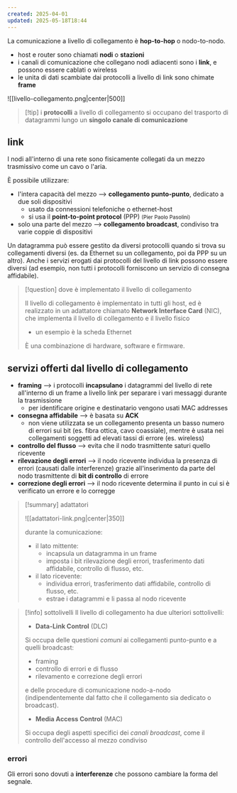 ```yaml
---
created: 2025-04-01
updated: 2025-05-18T18:44
---
```

La comunicazione a livello di collegamento è **hop-to-hop** o nodo-to-nodo.
- host e router sono chiamati **nodi** o **stazioni**
- i canali di comunicazione che collegano nodi adiacenti sono i **link**, e possono essere cablati o wireless
- le unita di dati scambiate dai protocolli a livello di link sono chimate **frame**

![[livello-collegamento.png|center|500]]

>[!tip] i **protocolli** a livello di collegamento si occupano del trasporto di datagrammi lungo un **singolo canale di comunicazione**

## link
I nodi all'interno di una rete sono fisicamente collegati da un mezzo trasmissivo come un cavo o l'aria.

È possibile utilizzare:
- l'intera capacità del mezzo ⟶ **collegamento punto-punto**, dedicato a due soli dispositivi
	- usato da connessioni telefoniche o ethernet-host
	- si usa il **point-to-point protocol** (PPP) <small>(Pier Paolo Pasolini)</small>
- solo una parte del mezzo ⟶ **collegamento broadcast**, condiviso tra varie coppie di dispositivi

Un datagramma può essere gestito da diversi protocolli quando si trova su collegamenti diversi (es. da Ethernet su un collegamento, poi da PPP su un altro). Anche i servizi erogati dai protocolli del livello di link possono essere diversi (ad esempio, non tutti i protocolli forniscono un servizio di consegna affidabile).

>[!question] dove è implementato il livello di collegamento
>
>Il livello di collegamento è implementato in tutti gli host, ed è realizzato in un adattatore chiamato **Network Interface Card** (NIC), che implementa il livello di collegamento e il livello fisico
>- un esempio è la scheda Ethernet
>
>È una combinazione di hardware, software e firmware.

## servizi offerti dal livello di collegamento
- **framing** ⟶ i protocolli **incapsulano** i datagrammi del livello di rete all'interno di un frame a livello link per separare i vari messaggi durante la trasmissione
	- per identificare origine e destinatario vengono usati MAC addresses
- **consegna affidabile** ⟶ è basata su **ACK** 
	- non viene utilizzata se un collegamento presenta un basso numero di errori sui bit (es. fibra ottica, cavo coassiale), mentre è usata nei collegamenti soggetti ad elevati tassi di errore (es. wireless)
- **controllo del flusso** ⟶ evita che il nodo trasmittente saturi quello ricevente
- **rilevazione degli errori** ⟶ il nodo ricevente individua la presenza di errori (causati dalle interferenze) grazie all'inserimento da parte del nodo trasmittente di **bit di controllo** di errore 
- **correzione degli errori** ⟶ il nodo ricevente determina il punto in cui si è verificato un errore e lo corregge

>[!summary] adattatori
>
>![[adattatori-link.png|center|350]]
>
>durante la comunicazione:
>- il lato mittente:
>	- incapsula un datagramma in un frame
>	- imposta i bit rilevazione degli errori, trasferimento dati affidabile, controllo di flusso, etc.
>- il lato ricevente:
>	- individua errori, trasferimento dati affidabile, controllo di flusso, etc.
>	- estrae i datagrammi e li passa al nodo ricevente

>[!info] sottolivelli
>Il livello di collegamento ha due ulteriori sottolivelli:
>- **Data-Link Control** (DLC)
>
>Si occupa delle questioni *comuni* ai collegamenti punto-punto e a quelli broadcast:
>- framing
>- controllo di errori e di flusso
>- rilevamento e correzione degli errori
>
>e delle procedure di comunicazione nodo-a-nodo (indipendentemente dal fatto che il collegamento sia dedicato o broadcast).
>
>- **Media Access Control** (MAC)
>
>Si occupa degli aspetti specifici dei *canali broadcast*, come il controllo dell'accesso al mezzo condiviso

### errori 
Gli errori sono dovuti a **interferenze** che possono cambiare la forma del segnale.
